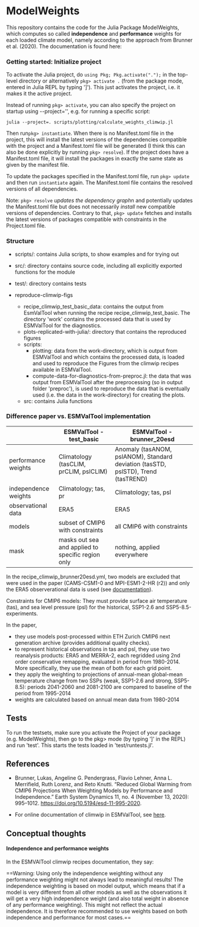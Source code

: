 # ModelWeights

This repository contains the code for the Julia Package ModelWeights, which computes so called **independence** and **performance** weights for each loaded climate model, namely according to the approach from Brunner et al. (2020). 
The documentation is found here: 

<!-- This approach assigns lower weights to models that make similar predictions (in a predefined reference period). Models whose predictions are further away (compared to the predictions of the other models in the ensemble) receive larger weights.  -->

### Getting started: Initialize project
To activate the Julia project, do ```using Pkg; Pkg.activate(".");``` in the top-level directory or 
alternatively ```pkg> activate .``` (from the package mode, entered in Julia REPL by typing ']'). 
This just activates the project, i.e. it makes it the active project.

Instead of running ```pkg> activate```, you can also specify the project on startup using --project='', e.g. for running a specific script:
```
julia --project=. scripts/plotting/calculate_weights_climwip.jl
```

Then run```pkg> instantiate```. When there is no Manifest.toml file in the project, this will install the latest versions of the dependencies compatible with the project and a Manifest.toml file will be generated (I think this can also be done explicitly by running ```pkg> resolve```). If the project does have a Manifest.toml file, it will install the packages in exactly the same state as given by the manifest file.

To update the packages specified in the Manifest.toml file, run ```pkg> update``` and then run ```instantiate``` again. The Manifest.toml file contains the resolved versions of all dependencies.

Note: ```pkg> resolve```  *updates the dependency graph*n and potentially updates the Manifest.toml file but does not necessarily *install* new compatible versions of dependencies. Contrary to that, ```pkg> update``` fetches and installs the latest versions of packages compatible with constraints in the Project.toml file. 



###  Structure

- scripts/: contains Julia scripts, to show examples and for trying out

- src/: directory contains source code, including all explicitly exported functions for the module

- test/: directory contains tests

- reproduce-climwip-figs
    - recipe_climwip_test_basic_data: contains the output from EsmValTool when running the recipe recipe_climwip_test_basic.
    The directory 'work' contains the processed data that is used by ESMValTool for the diagnostics.
    - plots-replicated-with-julia/: directory that contains the reproduced figures
    - scripts:
        - plotting: data from the work-directory, which is output from ESMValTool and which contains the processed data, is loaded and used to reproduce the Figures from the climwip recipes available in ESMValTool.
        - compute-data-for-diagnostics-from-preproc.jl:  the data that was output from ESMValTool after the preprocessing (so in output folder 'preproc'), is used to reproduce the data that is eventually used (i.e. the data in the work-directory) for creating the plots. 
    - src: contains Julia functions



### Difference paper vs. ESMValTool implementation

|                    | ESMValTool - test_basic                           | ESMValTool - brunner_20esd                                                        |
|--------------------|---------------------------------------------------|-----------------------------------------------------------------------------------|
|performance weights | Climatology (tasCLIM, prCLIM, pslCLIM)            | Anomaly (tasANOM, pslANOM), Standard deviation (tasSTD, pslSTD), Trend (tasTREND) |
|independence weights| Climatology; tas, pr                              | Climatology; tas, psl       |
|observational data  | ERA5                                              |  ERA5                       |
|models              | subset of CMIP6 with constraints                  | all CMIP6 with constraints  |
|mask                | masks out sea and applied to specific region only | nothing, applied everywhere |


In the recipe_climwip_brunner20esd.yml, two models are excluded that were used in the paper (CAMS-CSM1-0 and MPI-ESM1-2-HR (r2)) and only the ERA5 observerational data is used (see [documentation](https://docs.esmvaltool.org/en/latest/recipes/recipe_climwip.html#brunner-et-al-2020-recipe-and-example-independence-weighting)).

Constraints for CMIP6 models: They must provide surface air temperature (tas), and sea level pressure (psl) for the historical, SSP1-2.6 and SSP5-8.5-experiments. 

In the paper,
- they use models post-processed within ETH Zurich CMIP6 next generation archive (provides additional quality checks).
- to represent historical observations in tas and psl, they use two reanalysis products: ERA5 and MERRA-2, each regridded using 2nd order conservative remapping, evaluated in period from 1980-2014. More specifically, they use the mean of both for each grid point.
- they apply the weighting to projections of annual-mean global-mean temperature change from two SSPs (weak, SSP1-2.6 and strong, SSP5-8.5): periods 2041-2060 and 2081-2100 are compared to baseline of the period from 1995-2014
- weights are calculated based on annual mean data from 1980-2014


## Tests
To run the testsets, make sure you activate the Project of your package (e.g. ModelWeights), then go to the pkg> mode (by typing ']' in the REPL) and run 'test'. This starts the tests loaded in 'test/runtests.jl'.

## References
- Brunner, Lukas, Angeline G. Pendergrass, Flavio Lehner, Anna L. Merrifield, Ruth Lorenz, and Reto Knutti. “Reduced Global Warming from CMIP6 Projections When Weighting Models by Performance and Independence.” Earth System Dynamics 11, no. 4 (November 13, 2020): 995–1012. https://doi.org/10.5194/esd-11-995-2020.

- For online documentation of climwip in ESMValTool, see [here](https://docs.esmvaltool.org/en/latest/recipes/recipe_climwip.html).

## Conceptual thoughts

#### Independence and performance weights
In the ESMVAlTool climwip recipes documentation, they say: 

==Warning: Using only the independence weighting without any performance weighting might not always lead to meaningful results! The independence weighting is based on model output, which means that if a model is very different from all other models as well as the observations it will get a very high independence weight (and also total weight in absence of any performance weighting). This might not reflect the actual independence. It is therefore recommended to use weights based on both independence and performance for most cases.==

